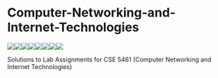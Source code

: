 # Computer-Networking-and-Internet-Technologies

[![](https://sourcerer.io/fame/indrajeet95/indrajeet95/Computer-Networking-and-Internet-Technologies/images/0)](https://sourcerer.io/fame/indrajeet95/indrajeet95/Computer-Networking-and-Internet-Technologies/links/0)[![](https://sourcerer.io/fame/indrajeet95/indrajeet95/Computer-Networking-and-Internet-Technologies/images/1)](https://sourcerer.io/fame/indrajeet95/indrajeet95/Computer-Networking-and-Internet-Technologies/links/1)[![](https://sourcerer.io/fame/indrajeet95/indrajeet95/Computer-Networking-and-Internet-Technologies/images/2)](https://sourcerer.io/fame/indrajeet95/indrajeet95/Computer-Networking-and-Internet-Technologies/links/2)[![](https://sourcerer.io/fame/indrajeet95/indrajeet95/Computer-Networking-and-Internet-Technologies/images/3)](https://sourcerer.io/fame/indrajeet95/indrajeet95/Computer-Networking-and-Internet-Technologies/links/3)[![](https://sourcerer.io/fame/indrajeet95/indrajeet95/Computer-Networking-and-Internet-Technologies/images/4)](https://sourcerer.io/fame/indrajeet95/indrajeet95/Computer-Networking-and-Internet-Technologies/links/4)[![](https://sourcerer.io/fame/indrajeet95/indrajeet95/Computer-Networking-and-Internet-Technologies/images/5)](https://sourcerer.io/fame/indrajeet95/indrajeet95/Computer-Networking-and-Internet-Technologies/links/5)[![](https://sourcerer.io/fame/indrajeet95/indrajeet95/Computer-Networking-and-Internet-Technologies/images/6)](https://sourcerer.io/fame/indrajeet95/indrajeet95/Computer-Networking-and-Internet-Technologies/links/6)[![](https://sourcerer.io/fame/indrajeet95/indrajeet95/Computer-Networking-and-Internet-Technologies/images/7)](https://sourcerer.io/fame/indrajeet95/indrajeet95/Computer-Networking-and-Internet-Technologies/links/7)

Solutions to Lab Assignments for CSE 5461 (Computer Networking and Internet Technologies)
